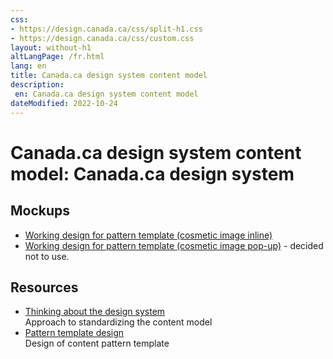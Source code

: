 ```yaml
---
css:
- https://design.canada.ca/css/split-h1.css
- https://design.canada.ca/css/custom.css
layout: without-h1
altLangPage: /fr.html
lang: en
title: Canada.ca design system content model
description: 
 en: Canada.ca design system content model
dateModified: 2022-10-24
---
```


 <h1 property="name" id="wb-cont" dir="ltr"><span class="stacked"><span>Canada.ca design system content model</span>: <span>Canada.ca design system</span></span></h1>
 
<h2>Mockups</h2> 
<ul class="mrgn-tp-lg">
  <li><a href="dst-01-en.html">Working design for pattern template (cosmetic image inline)</a></li>
  <li><a href="dst-02-en.html">Working design for pattern template (cosmetic image pop-up)</a> - decided not to use.</li>
</ul>  

<h2>Resources</h2>
<ul class="mrgn-tp-lg">
  <li><a href="https://docs.google.com/document/d/1nXJg5pz7azoiaRogE5lyxWtffOFn2DXtkQVaWWRqzHQ/edit#heading=h.v8x3phahx3p4">Thinking about the design system</a><br>Approach to standardizing the content model</li>
  <li><a href="https://docs.google.com/document/d/1L1TgppZW6Nl5vR8mGZYGuD2MiBUomzvW4qMBaMnYIBk/edit#">Pattern template design</a><br>Design of content pattern template</li>
</ul>  
